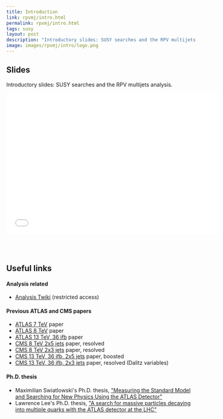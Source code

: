 ```yaml
---
title: Introduction
link: rpvmj/intro.html
permalink: rpvmj/intro.html
tags: susy
layout: post
description: "Introductory slides: SUSY searches and the RPV multijets analysis"
image: images/rpvmj/intro/logo.png
---
```


## Slides

Introductory slides: SUSY searches and the RPV multijets analysis. 

<embed src="{{ images/rpvmj/intro/intro_rpv_multijet.pdf | relative_url }}" width="560" height="375" 
 type="application/pdf">

<br />
<br />

## Useful links

#### Analysis related
- [Analysis Twiki](https://twiki.cern.ch/twiki/bin/viewauth/AtlasProtected/RpvMultiJetFullRun2) (restricted access)

#### Previous ATLAS and CMS papers
- [ATLAS 7 TeV](https://arxiv.org/abs/1210.4813) paper
- [ATLAS 8 TeV](https://arxiv.org/abs/1502.05686) paper
- [ATLAS 13 TeV, 36 ifb](https://arxiv.org/abs/1804.03568) paper
- [CMS 8 TeV 2x5 jets](https://arxiv.org/abs/1608.01224) paper, resolved
- [CMS 8 TeV 2x3 jets](https://arxiv.org/abs/1311.1799) paper, resolved
- [CMS 13 TeV, 36 ifb, 2x5 jets](https://arxiv.org/abs/1806.01058) paper, boosted
- [CMS 13 TeV, 36 ifb, 2x3 jets](https://arxiv.org/abs/1810.10092) paper, resolved (Dalitz variables)

#### Ph.D. thesis
- Maximilian Swiatlowski's Ph.D. thesis, ["Measuring the Standard Model and Searching for New Physics Using the ATLAS Detector"](https://cds.cern.ch/record/2040684?ln=en)
- Lawrence Lee's Ph.D. thesis, ["A search for massive particles decaying into multiple quarks with the ATLAS detector at the LHC"](https://cds.cern.ch/record/2059327?ln=en)


